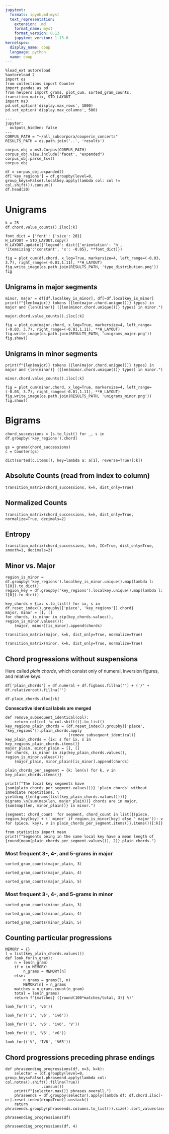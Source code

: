 ```yaml
---
jupytext:
  formats: ipynb,md:myst
  text_representation:
    extension: .md
    format_name: myst
    format_version: 0.13
    jupytext_version: 1.15.0
kernelspec:
  display_name: coup
  language: python
  name: coup
---
```


```{code-cell} ipython3
%load_ext autoreload
%autoreload 2
import os
from collections import Counter
import pandas as pd
from helpers import grams, plot_cum, sorted_gram_counts, transition_matrix, STD_LAYOUT
import ms3
pd.set_option('display.max_rows', 1000)
pd.set_option('display.max_columns', 500)
```

```{code-cell} ipython3
---
jupyter:
  outputs_hidden: false
---
CORPUS_PATH = "~/all_subcorpora/couperin_concerts"
RESULTS_PATH = os.path.join('..', 'results')
```

```{code-cell} ipython3
corpus_obj = ms3.Corpus(CORPUS_PATH)
corpus_obj.view.include('facet', "expanded")
corpus_obj.parse_tsv()
corpus_obj
```

```{code-cell} ipython3
df = corpus_obj.expanded()
df['key_regions'] = df.groupby(level=0, group_keys=False).localkey.apply(lambda col: col != col.shift()).cumsum()
df.head(20)
```

# Unigrams

```{code-cell} ipython3
k = 25
df.chord.value_counts().iloc[:k]
```

```{code-cell} ipython3
font_dict = {'font': {'size': 20}}
H_LAYOUT = STD_LAYOUT.copy()
H_LAYOUT.update({'legend': dict({'orientation': 'h', 'itemsizing':'constant', 'x': -0.05}, **font_dict)})
```

```{code-cell} ipython3
fig = plot_cum(df.chord, x_log=True, markersize=4, left_range=(-0.03, 3.7), right_range=(-0.01,1.11), **H_LAYOUT)
fig.write_image(os.path.join(RESULTS_PATH, 'type_distribution.png'))
fig
```

## Unigrams in major segments

```{code-cell} ipython3
minor, major = df[df.localkey_is_minor], df[~df.localkey_is_minor]
print(f"{len(major)} tokens ({len(major.chord.unique())} types) in major and {len(minor)} ({len(minor.chord.unique())} types) in minor.")
```

```{code-cell} ipython3
major.chord.value_counts().iloc[:k]
```

```{code-cell} ipython3
fig = plot_cum(major.chord, x_log=True, markersize=4, left_range=(-0.03, 3.7), right_range=(-0.01,1.11), **H_LAYOUT)
fig.write_image(os.path.join(RESULTS_PATH, 'unigrams_major.png'))
fig.show()
```

## Unigrams in minor segments

```{code-cell} ipython3
print(f"{len(major)} tokens ({len(major.chord.unique())} types) in major and {len(minor)} ({len(minor.chord.unique())} types) in minor.")
```

```{code-cell} ipython3
minor.chord.value_counts().iloc[:k]
```

```{code-cell} ipython3
fig = plot_cum(minor.chord, x_log=True, markersize=4, left_range=(-0.03, 3.7), right_range=(-0.01,1.11), **H_LAYOUT)
fig.write_image(os.path.join(RESULTS_PATH, 'unigrams_minor.png'))
fig.show()
```

# Bigrams

```{code-cell} ipython3
chord_successions = [s.to_list() for _, s in df.groupby('key_regions').chord]
```

```{code-cell} ipython3
gs = grams(chord_successions)
c = Counter(gs)
```

```{code-cell} ipython3
dict(sorted(c.items(), key=lambda a: a[1], reverse=True)[:k])
```

## Absolute Counts (read from index to column)

```{code-cell} ipython3
transition_matrix(chord_successions, k=k, dist_only=True)
```

## Normalized Counts

```{code-cell} ipython3
transition_matrix(chord_successions, k=k, dist_only=True, normalize=True, decimals=2)
```

## Entropy

```{code-cell} ipython3
transition_matrix(chord_successions, k=k, IC=True, dist_only=True, smooth=1, decimals=2)
```

## Minor vs. Major

```{code-cell} ipython3
region_is_minor = df.groupby('key_regions').localkey_is_minor.unique().map(lambda l: l[0]).to_dict()
region_key = df.groupby('key_regions').localkey.unique().map(lambda l: l[0]).to_dict()
```

```{code-cell} ipython3
key_chords = {ix: s.to_list() for ix, s in df.reset_index().groupby(['piece', 'key_regions']).chord}
major, minor = [], []
for chords, is_minor in zip(key_chords.values(), region_is_minor.values()):
    (major, minor)[is_minor].append(chords)
```

```{code-cell} ipython3
transition_matrix(major, k=k, dist_only=True, normalize=True)
```

```{code-cell} ipython3
transition_matrix(minor, k=k, dist_only=True, normalize=True)
```

## Chord progressions without suspensions

Here called *plain chords*, which consist only of numeral, inversion figures, and relative keys.

```{code-cell} ipython3
df['plain_chords'] = df.numeral + df.figbass.fillna('') + ('/' + df.relativeroot).fillna('')
```

```{code-cell} ipython3
df.plain_chords.iloc[:k]
```

**Consecutive identical labels are merged**

```{code-cell} ipython3
def remove_subsequent_identical(col):
    return col[col != col.shift()].to_list()
key_regions_plain_chords = (df.reset_index().groupby(['piece', 'key_regions']).plain_chords.apply
                            (remove_subsequent_identical))
key_plain_chords = {ix: s for ix, s in key_regions_plain_chords.items()}
major_plain, minor_plain = [], []
for chords, is_minor in zip(key_plain_chords.values(), region_is_minor.values()):
    (major_plain, minor_plain)[is_minor].append(chords)
```

```{code-cell} ipython3
plain_chords_per_segment = {k: len(v) for k, v in key_plain_chords.items()}
```

```{code-cell} ipython3
print(f"The local key segments have {sum(plain_chords_per_segment.values())} 'plain chords' without immediate repetitions, \
yielding {len(grams(list(key_plain_chords.values())))} bigrams.\n{sum(map(len, major_plain))} chords are in major, {sum(map(len, minor_plain))} in minor.")
```

```{code-cell} ipython3
{segment: chord_count  for segment, chord_count in list({(piece, region_key[key] + (' minor' if region_is_minor[key] else ' major')): v for (piece, key), v in plain_chords_per_segment.items()}.items())[:k]}
```

```{code-cell} ipython3
from statistics import mean
print(f"Segments being in the same local key have a mean length of {round(mean(plain_chords_per_segment.values()), 2)} plain chords.")
```

### Most frequent 3-, 4-, and 5-grams in major

```{code-cell} ipython3
sorted_gram_counts(major_plain, 3)
```

```{code-cell} ipython3
sorted_gram_counts(major_plain, 4)
```

```{code-cell} ipython3
sorted_gram_counts(major_plain, 5)
```

### Most frequent 3-, 4-, and 5-grams in minor

```{code-cell} ipython3
sorted_gram_counts(minor_plain, 3)
```

```{code-cell} ipython3
sorted_gram_counts(minor_plain, 4)
```

```{code-cell} ipython3
sorted_gram_counts(minor_plain, 5)
```

## Counting particular progressions

```{code-cell} ipython3
MEMORY = {}
l = list(key_plain_chords.values())
def look_for(n_gram):
    n = len(n_gram)
    if n in MEMORY:
        n_grams = MEMORY[n]
    else:
        n_grams = grams(l, n)
        MEMORY[n] = n_grams
    matches = n_grams.count(n_gram)
    total = len(n_grams)
    return f"{matches} ({round(100*matches/total, 3)} %)"
```

```{code-cell} ipython3
look_for(('i', 'v6'))
```

```{code-cell} ipython3
look_for(('i', 'v6', 'iv6'))
```

```{code-cell} ipython3
look_for(('i', 'v6', 'iv6', 'V'))
```

```{code-cell} ipython3
look_for(('i', 'V6', 'v6'))
```

```{code-cell} ipython3
look_for(('V', 'IV6', 'V65'))
```

## Chord progressions preceding phrase endings

```{code-cell} ipython3
def phraseending_progressions(df, n=3, k=k):
    selector = (df.groupby(level=0, group_keys=False).phraseend.apply(lambda col: col.notna().shift().fillna(True))
                .cumsum())
    print(f"{selector.max()} phrases overall.")
    phraseends = df.groupby(selector).apply(lambda df: df.chord.iloc[-n:].reset_index(drop=True)).unstack()
    return phraseends.groupby(phraseends.columns.to_list()).size().sort_values(ascending=False).iloc[:k]
```

```{code-cell} ipython3
phraseending_progressions(df)
```

```{code-cell} ipython3
phraseending_progressions(df, 4)
```

```{code-cell} ipython3

```
